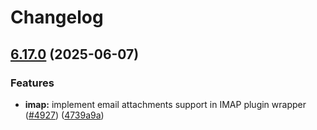 # Changelog

## [6.17.0](https://github.com/danielsogl/awesome-cordova-plugins/compare/imap-v6.16.0...imap-v6.17.0) (2025-06-07)


### Features

* **imap:** implement email attachments support in IMAP plugin wrapper ([#4927](https://github.com/danielsogl/awesome-cordova-plugins/issues/4927)) ([4739a9a](https://github.com/danielsogl/awesome-cordova-plugins/commit/4739a9a01a5c731005ef152f1e1b672e9cd46b22))
